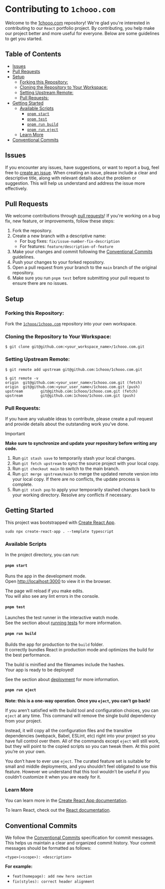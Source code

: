 # Contributing to `1chooo.com`<!-- omit in toc -->

Welcome to the [1chooo.com](https://github.com/1chooo/portfolio) repository! We're glad you're interested in contributing to our `React` portfolio project. By contributing, you help make our project better and more useful for everyone. Below are some guidelines to get you started.

## Table of Contents<!-- omit in toc -->

- [Issues](#issues)
- [Pull Requests](#pull-requests)
- [Setup](#setup)
  - [Forking this Repository:](#forking-this-repository)
  - [Cloning the Repository to Your Workspace:](#cloning-the-repository-to-your-workspace)
  - [Setting Upstream Remote:](#setting-upstream-remote)
  - [Pull Requests:](#pull-requests-1)
- [Getting Started](#getting-started)
  - [Available Scripts](#available-scripts)
    - [`pnpm start`](#pnpm-start)
    - [`pnpm test`](#pnpm-test)
    - [`pnpm run build`](#pnpm-run-build)
    - [`pnpm run eject`](#pnpm-run-eject)
  - [Learn More](#learn-more)
- [Conventional Commits](#conventional-commits)

## Issues

If you encounter any issues, have suggestions, or want to report a bug, feel free to [create an issue](https://github.com/1chooo/portfolio/issues). When creating an issue, please include a clear and descriptive title, along with relevant details about the problem or suggestion. This will help us understand and address the issue more effectively.

## Pull Requests

We welcome contributions through [pull requests](https://github.com/1chooo/portfolio/pulls)! If you're working on a bug fix, new feature, or improvements, follow these steps:

1. Fork the repository.
2. Create a new branch with a descriptive name:
   - For bug fixes: `fix/issue-number-fix-description`
   - For features: `feature/description-of-feature`
3. Make your changes and commit following the [Conventional Commits](#conventional-commits) guidelines.
4. Push your changes to your forked repository.
5. Open a pull request from your branch to the `main` branch of the original repository.
6. Make sure you run `pnpm test` before submitting your pull request to ensure there are no issues.

## Setup

### Forking this Repository:

Fork the [`1chooo/1chooo.com`](https://github.com/1chooo/portfolio) repository into your own workspace.

### Cloning the Repository to Your Workspace:

```shell
$ git clone git@github.com:<your_workspace_name>/1chooo.com.git
```

### Setting Upstream Remote:

```shell
$ git remote add upstream git@github.com:1chooo/1chooo.com.git

$ git remote -v
origin  git@github.com:<your_user_name>/1chooo.com.git (fetch)
origin  git@github.com:<your_user_name>/1chooo.com.git (push)
upstream        git@github.com:1chooo/1chooo.com.git (fetch)
upstream        git@github.com:1chooo/1chooo.com.git (push)
```

### Pull Requests:

If you have any valuable ideas to contribute, please create a pull request and provide details about the outstanding work you've done.

> [!IMPORTANT]  
> **Make sure to synchronize and update your repository before writing any code.**
>
> 1. Run `git stash save` to temporarily stash your local changes.
> 2. Run `git fetch upstream` to sync the source project with your local copy.
> 3. Run `git checkout main` to switch to the main branch.
> 4. Run `git merge upstream/main` to merge the updated remote version into your local copy. If there are no conflicts, the update process is complete.
> 5. Run `git stash pop` to apply your temporarily stashed changes back to your working directory. Resolve any conflicts if necessary.

## Getting Started

This project was bootstrapped with [Create React App](https://github.com/facebook/create-react-app).

```shell
sudo npx create-react-app . --template typescript
```

### Available Scripts

In the project directory, you can run:

#### `pnpm start`

Runs the app in the development mode.\
Open [http://localhost:3000](http://localhost:3000) to view it in the browser.

The page will reload if you make edits.\
You will also see any lint errors in the console.

#### `pnpm test`

Launches the test runner in the interactive watch mode.\
See the section about [running tests](https://facebook.github.io/create-react-app/docs/running-tests) for more information.

#### `pnpm run build`

Builds the app for production to the `build` folder.\
It correctly bundles React in production mode and optimizes the build for the best performance.

The build is minified and the filenames include the hashes.\
Your app is ready to be deployed!

See the section about [deployment](https://facebook.github.io/create-react-app/docs/deployment) for more information.

#### `pnpm run eject`

**Note: this is a one-way operation. Once you `eject`, you can’t go back!**

If you aren’t satisfied with the build tool and configuration choices, you can `eject` at any time. This command will remove the single build dependency from your project.

Instead, it will copy all the configuration files and the transitive dependencies (webpack, Babel, ESLint, etc) right into your project so you have full control over them. All of the commands except `eject` will still work, but they will point to the copied scripts so you can tweak them. At this point you’re on your own.

You don’t have to ever use `eject`. The curated feature set is suitable for small and middle deployments, and you shouldn’t feel obligated to use this feature. However we understand that this tool wouldn’t be useful if you couldn’t customize it when you are ready for it.

### Learn More

You can learn more in the [Create React App documentation](https://facebook.github.io/create-react-app/docs/getting-started).

To learn React, check out the [React documentation](https://reactjs.org/).

## Conventional Commits

We follow the [Conventional Commits](https://www.conventionalcommits.org/en/v1.0.0/) specification for commit messages. This helps us maintain a clear and organized commit history. Your commit messages should be formatted as follows:

```
<type>(<scope>): <description>
```

**For example:**

- `feat(homepage): add new hero section`
- `fix(styles): correct header alignment`
